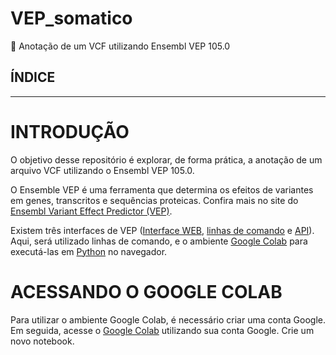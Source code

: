 # VEP_somatico
📝 Anotação de um VCF utilizando Ensembl VEP 105.0 

## ÍNDICE

---
# INTRODUÇÃO
O objetivo desse repositório é explorar, de forma prática, a anotação de um arquivo VCF utilizando o Ensembl VEP 105.0.

O Ensemble VEP é uma ferramenta que determina os efeitos de variantes em genes, transcritos e sequências proteicas. Confira mais no site do [Ensembl Variant Effect Predictor (VEP)](https://www.ensembl.org/info/docs/tools/vep/index.html).

Existem três interfaces de VEP ([Interface WEB](https://www.ensembl.org/info/docs/tools/vep/online/index.html), [linhas de comando](https://www.ensembl.org/info/docs/tools/vep/script/index.html) e [API](https://rest.ensembl.org/#VEP)). Aqui, será utilizado linhas de comando, e o ambiente [Google Colab](https://colab.research.google.com/) para executá-las em [Python](https://www.python.org/) no navegador.

# ACESSANDO O GOOGLE COLAB
Para utilizar o ambiente Google Colab, é necessário criar uma conta Google. Em seguida, acesse o [Google Colab](https://colab.research.google.com/) utilizando sua conta Google. Crie um novo notebook.

